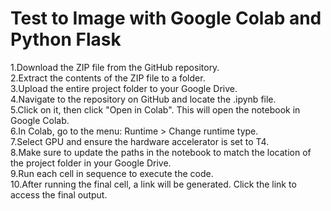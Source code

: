 # Test to Image with Google Colab and Python Flask
1.Download the ZIP file from the GitHub repository.<br>
2.Extract the contents of the ZIP file to a folder.<br>
3.Upload the entire project folder to your Google Drive.<br>
4.Navigate to the repository on GitHub and locate the .ipynb file.<br>
5.Click on it, then click "Open in Colab". This will open the notebook in Google Colab.<br>
6.In Colab, go to the menu: Runtime > Change runtime type.<br>
7.Select GPU and ensure the hardware accelerator is set to T4.<br>
8.Make sure to update the paths in the notebook to match the location of the project folder in your Google Drive.<br>
9.Run each cell in sequence to execute the code.<br>
10.After running the final cell, a link will be generated. Click the link to access the final output.<br>
